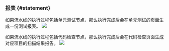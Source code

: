 ### 报表 {#statement}

如果流水线的执行过程包括单元测试节点，那么执行完成后会在单元测试的页面生成一份测试报表。
![](/assets/bk-cicdkit-23.png)

如果流水线的执行过程包括代码检查节点，那么执行完成后会在代码检查页面生成对应项目的扫描结果报告。
![](/assets/bk-cicdkit-24.png)
